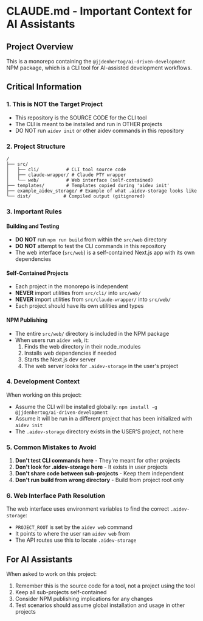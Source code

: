 # CLAUDE.md - Important Context for AI Assistants

## Project Overview

This is a monorepo containing the `@jjdenhertog/ai-driven-development` NPM package, which is a CLI tool for AI-assisted development workflows.

## Critical Information

### 1. This is NOT the Target Project
- This repository is the SOURCE CODE for the CLI tool
- The CLI is meant to be installed and run in OTHER projects
- DO NOT run `aidev init` or other aidev commands in this repository

### 2. Project Structure
```
/
├── src/
│   ├── cli/          # CLI tool source code
│   ├── claude-wrapper/ # Claude PTY wrapper
│   └── web/          # Web interface (self-contained)
├── templates/        # Templates copied during 'aidev init'
├── example_aidev_storage/ # Example of what .aidev-storage looks like
└── dist/            # Compiled output (gitignored)
```

### 3. Important Rules

#### Building and Testing
- **DO NOT** run `npm run build` from within the `src/web` directory
- **DO NOT** attempt to test the CLI commands in this repository
- The web interface (`src/web`) is a self-contained Next.js app with its own dependencies

#### Self-Contained Projects
- Each project in the monorepo is independent
- **NEVER** import utilities from `src/cli/` into `src/web/`
- **NEVER** import utilities from `src/claude-wrapper/` into `src/web/`
- Each project should have its own utilities and types

#### NPM Publishing
- The entire `src/web/` directory is included in the NPM package
- When users run `aidev web`, it:
  1. Finds the web directory in their node_modules
  2. Installs web dependencies if needed
  3. Starts the Next.js dev server
  4. The web server looks for `.aidev-storage` in the user's project

### 4. Development Context

When working on this project:
- Assume the CLI will be installed globally: `npm install -g @jjdenhertog/ai-driven-development`
- Assume it will be run in a different project that has been initialized with `aidev init`
- The `.aidev-storage` directory exists in the USER'S project, not here

### 5. Common Mistakes to Avoid

1. **Don't test CLI commands here** - They're meant for other projects
2. **Don't look for .aidev-storage here** - It exists in user projects
3. **Don't share code between sub-projects** - Keep them independent
4. **Don't run build from wrong directory** - Build from project root only

### 6. Web Interface Path Resolution

The web interface uses environment variables to find the correct `.aidev-storage`:
- `PROJECT_ROOT` is set by the `aidev web` command
- It points to where the user ran `aidev web` from
- The API routes use this to locate `.aidev-storage`

## For AI Assistants

When asked to work on this project:
1. Remember this is the source code for a tool, not a project using the tool
2. Keep all sub-projects self-contained
3. Consider NPM publishing implications for any changes
4. Test scenarios should assume global installation and usage in other projects